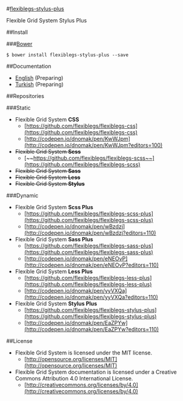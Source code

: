 #[flexiblegs-stylus-plus](http://flexible.gs)

Flexible Grid System Stylus Plus

##Install

###[Bower](http://bower.io)
```
$ bower install flexiblegs-stylus-plus --save
```

##Documentation
- [English](https://github.com/flexiblegs/flexiblegs-docs/tree/master/en/) (Preparing)
- [Turkish](https://github.com/flexiblegs/flexiblegs-docs/tree/master/tr/) (Preparing)

##Repositories

###Static
- Flexible Grid System **CSS**
  - [https://github.com/flexiblegs/flexiblegs-css](https://github.com/flexiblegs/flexiblegs-css)
  - [http://codepen.io/dnomak/pen/KwWJpm](http://codepen.io/dnomak/pen/KwWJpm?editors=100)
- ~~Flexible Grid System **Scss**~~
  - [~~https://github.com/flexiblegs/flexiblegs-scss~~](https://github.com/flexiblegs/flexiblegs-scss)
- ~~Flexible Grid System **Sass**~~
- ~~Flexible Grid System **Less**~~
- ~~Flexible Grid System **Stylus**~~

###Dynamic
- Flexible Grid System **Scss Plus**
  - [https://github.com/flexiblegs/flexiblegs-scss-plus](https://github.com/flexiblegs/flexiblegs-scss-plus)
  - [http://codepen.io/dnomak/pen/wBzdzj](http://codepen.io/dnomak/pen/wBzdzj?editors=110)
- Flexible Grid System **Sass Plus**
  - [https://github.com/flexiblegs/flexiblegs-sass-plus](https://github.com/flexiblegs/flexiblegs-sass-plus)
  - [http://codepen.io/dnomak/pen/eNEOvP](http://codepen.io/dnomak/pen/eNEOvP?editors=110)
- Flexible Grid System **Less Plus**
  - [https://github.com/flexiblegs/flexiblegs-less-plus](https://github.com/flexiblegs/flexiblegs-less-plus)
  - [http://codepen.io/dnomak/pen/yyVXQa](http://codepen.io/dnomak/pen/yyVXQa?editors=110)
- Flexible Grid System **Stylus Plus**
  - [https://github.com/flexiblegs/flexiblegs-stylus-plus](https://github.com/flexiblegs/flexiblegs-stylus-plus)
  - [http://codepen.io/dnomak/pen/EaZPYw](http://codepen.io/dnomak/pen/EaZPYw?editors=110)

##License
- Flexible Grid System is licensed under the MIT license.
  - [http://opensource.org/licenses/MIT](http://opensource.org/licenses/MIT)
- Flexible Grid System documentation is licensed under a Creative Commons Attribution 4.0 International License.
  - [http://creativecommons.org/licenses/by/4.0](http://creativecommons.org/licenses/by/4.0)
